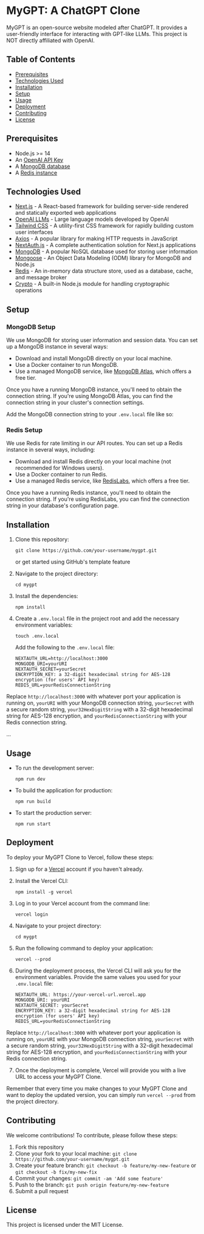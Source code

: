 # MyGPT: A ChatGPT Clone

MyGPT is an open-source website modeled after ChatGPT. It provides a user-friendly interface for interacting with GPT-like LLMs. This project is NOT directly affiliated with OpenAI.

## Table of Contents

- [Prerequisites](#prerequisites)
- [Technologies Used](#technologies-used)
- [Installation](#installation)
- [Setup](#setup)
- [Usage](#usage)
- [Deployment](#deployment)
- [Contributing](#contributing)
- [License](#license)

## Prerequisites

- Node.js >= 14
- An [OpenAI API Key](https://platform.openai.com/account/api-keys)
- A [MongoDB database](https://www.mongodb.com/)
- A [Redis instance](https://redis.io/)

## Technologies Used

- [Next.js](https://nextjs.org/) - A React-based framework for building server-side rendered and statically exported web applications
- [OpenAI LLMs](https://platform.openai.com/docs/models/overview) - Large language models developed by OpenAI
- [Tailwind CSS](https://tailwindcss.com/) - A utility-first CSS framework for rapidly building custom user interfaces
- [Axios](https://github.com/axios/axios) - A popular library for making HTTP requests in JavaScript
- [NextAuth.js](https://next-auth.js.org/) - A complete authentication solution for Next.js applications
- [MongoDB](https://www.mongodb.com/) - A popular NoSQL database used for storing user information
- [Mongoose](https://mongoosejs.com/) - An Object Data Modeling (ODM) library for MongoDB and Node.js
- [Redis](https://redis.io/) - An in-memory data structure store, used as a database, cache, and message broker
- [Crypto](https://nodejs.org/api/crypto.html) - A built-in Node.js module for handling cryptographic operations

## Setup

### MongoDB Setup

We use MongoDB for storing user information and session data. You can set up a MongoDB instance in several ways:

- Download and install MongoDB directly on your local machine.
- Use a Docker container to run MongoDB.
- Use a managed MongoDB service, like [MongoDB Atlas](https://www.mongodb.com/cloud/atlas), which offers a free tier.

Once you have a running MongoDB instance, you'll need to obtain the connection string. If you're using MongoDB Atlas, you can find the connection string in your cluster's connection settings.

Add the MongoDB connection string to your `.env.local` file like so:

### Redis Setup

We use Redis for rate limiting in our API routes. You can set up a Redis instance in several ways, including:

- Download and install Redis directly on your local machine (not recommended for Windows users).
- Use a Docker container to run Redis.
- Use a managed Redis service, like [RedisLabs](https://redislabs.com/), which offers a free tier.

Once you have a running Redis instance, you'll need to obtain the connection string. If you're using RedisLabs, you can find the connection string in your database's configuration page.

## Installation

1. Clone this repository:

   ```
   git clone https://github.com/your-username/mygpt.git
   ```

   or get started using GitHub's template feature

2. Navigate to the project directory:

   ```
   cd mygpt
   ```

3. Install the dependencies:

   ```
   npm install
   ```

4. Create a `.env.local` file in the project root and add the necessary environment variables:

   ```
   touch .env.local
   ```

   Add the following to the `.env.local` file:

   ```
   NEXTAUTH_URL=http://localhost:3000
   MONGODB_URI=yourURI
   NEXTAUTH_SECRET=yourSecret
   ENCRYPTION_KEY: a 32-digit hexadecimal string for AES-128 encryption (for users' API key)
   REDIS_URL=yourRedisConnectionString
   ```

Replace `http://localhost:3000` with whatever port your application is running on, `yourURI` with your MongoDB connection string, `yourSecret` with a secure random string, `your32HexDigitString` with a 32-digit hexadecimal string for AES-128 encryption, and `yourRedisConnectionString` with your Redis connection string.

...

## Usage

- To run the development server:

  ```
  npm run dev
  ```

- To build the application for production:

  ```
  npm run build
  ```

- To start the production server:

  ```
  npm run start
  ```

## Deployment

To deploy your MyGPT Clone to Vercel, follow these steps:

1. Sign up for a [Vercel](https://vercel.com/) account if you haven't already.

2. Install the Vercel CLI:

   ```
   npm install -g vercel
   ```

3. Log in to your Vercel account from the command line:

   ```
   vercel login
   ```

4. Navigate to your project directory:

   ```
   cd mygpt
   ```

5. Run the following command to deploy your application:

   ```
   vercel --prod
   ```

6. During the deployment process, the Vercel CLI will ask you for the environment variables. Provide the same values you used for your `.env.local` file:

   ```
   NEXTAUTH_URL: https://your-vercel-url.vercel.app
   MONGODB_URI: yourURI
   NEXTAUTH_SECRET: yourSecret
   ENCRYPTION_KEY: a 32-digit hexadecimal string for AES-128 encryption (for users' API key)
   REDIS_URL=yourRedisConnectionString
   ```

Replace `http://localhost:3000` with whatever port your application is running on, `yourURI` with your MongoDB connection string, `yourSecret` with a secure random string, `your32HexDigitString` with a 32-digit hexadecimal string for AES-128 encryption, and `yourRedisConnectionString` with your Redis connection string.

7. Once the deployment is complete, Vercel will provide you with a live URL to access your MyGPT Clone.

Remember that every time you make changes to your MyGPT Clone and want to deploy the updated version, you can simply run `vercel --prod` from the project directory.

## Contributing

We welcome contributions! To contribute, please follow these steps:

1. Fork this repository
2. Clone your fork to your local machine: `git clone https://github.com/your-username/mygpt.git`
3. Create your feature branch: `git checkout -b feature/my-new-feature` or `git checkout -b fix/my-new-fix`
4. Commit your changes: `git commit -am 'Add some feature'`
5. Push to the branch: `git push origin feature/my-new-feature`
6. Submit a pull request

## License

This project is licensed under the MIT License.
